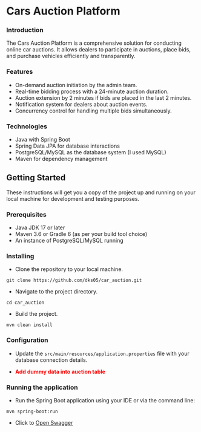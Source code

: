 # Cars Auction Platform
### Introduction
The Cars Auction Platform is a comprehensive solution for conducting online car auctions. It allows dealers to participate in auctions, place bids, and purchase vehicles efficiently and transparently.

### Features
- On-demand auction initiation by the admin team.
- Real-time bidding process with a 24-minute auction duration.
- Auction extension by 2 minutes if bids are placed in the last 2 minutes.
- Notification system for dealers about auction events.
- Concurrency control for handling multiple bids simultaneously.

### Technologies
- Java with Spring Boot
- Spring Data JPA for database interactions
- PostgreSQL/MySQL as the database system (I used MySQL)
- Maven for dependency management

## Getting Started
These instructions will get you a copy of the project up and running on your local machine for development and testing purposes.

### Prerequisites
- Java JDK 17 or later
- Maven 3.6 or Gradle 6 (as per your build tool choice)
- An instance of PostgreSQL/MySQL running

### Installing

- Clone the repository to your local machine.
```
git clone https://github.com/dks05/car_auction.git
```
- Navigate to the project directory.
```
cd car_auction
```

- Build the project.
```
mvn clean install
```  
### Configuration
- Update the ```src/main/resources/application.properties``` file with your database connection details.

- <span style="color:red"><b>Add dummy data into auction table</b> </span>

### Running the application
- Run the Spring Boot application using your IDE or via the command line:

``` 
mvn spring-boot:run
```

- Click to [Open Swagger](http://localhost:8080/auction/swagger-ui/index.html)


